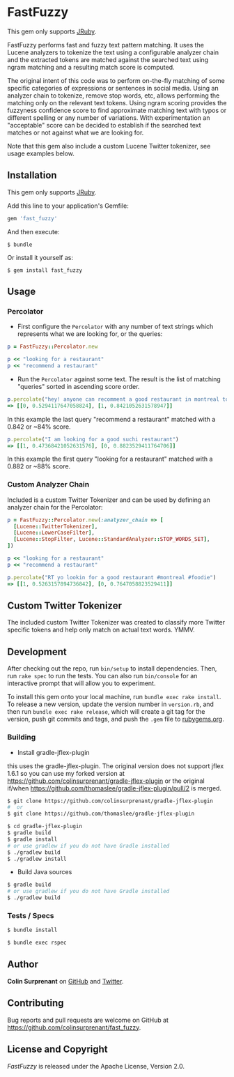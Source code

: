 # FastFuzzy

This gem only supports [JRuby](http://jruby.org/).

FastFuzzy performs fast and fuzzy text pattern matching. It uses the Lucene analyzers to tokenize the text using a configurable analyzer chain and the extracted tokens
are matched against the searched text using ngram matching and a resulting match score is computed.

The original intent of this code was to perform on-the-fly matching of some specific categories of expressions or sentences in social media. Using an analyzer chain to tokenize, remove stop words, etc, allows performing the matching only on the relevant text tokens. Using ngram scoring provides the fuzzyness confidence score to find approximate matching text with typos or different spelling or any number of variations. With experimentation an "acceptable" score can be decided to establish if the searched text matches or not against what we are looking for.

Note that this gem also include a custom Lucene Twitter tokenizer, see usage examples below.

## Installation

This gem only supports [JRuby](http://jruby.org/).

Add this line to your application's Gemfile:

```ruby
gem 'fast_fuzzy'
```

And then execute:

    $ bundle

Or install it yourself as:

    $ gem install fast_fuzzy

## Usage

### Percolator

- First configure the `Percolator` with any number of text strings which represents what we are looking for, or the queries:

```ruby
p = FastFuzzy::Percolator.new

p << "looking for a restaurant"
p << "recommend a restaurant"
```

- Run the `Percolator` against some text. The result is the list of matching "queries" sorted in ascending score order.

```ruby
p.percolate("hey! anyone can recomment a good restaurant in montreal tonight?")
=> [[0, 0.5294117647058824], [1, 0.8421052631578947]]
```

In this example the last query  "recommend a restaurant" matched with a 0.842 or ~84% score.

```ruby
p.percolate("I am looking for a good suchi restaurant")
=> [[1, 0.47368421052631576], [0, 0.8823529411764706]]
```

In this example the first query  "looking for a restaurant" matched with a 0.882 or ~88% score.

### Custom Analyzer Chain

Included is a custom Twitter Tokenizer and can be used by defining an analyzer chain for the Percolator:

```ruby
p = FastFuzzy::Percolator.new(:analyzer_chain => [
  [Lucene::TwitterTokenizer],
  [Lucene::LowerCaseFilter],
  [Lucene::StopFilter, Lucene::StandardAnalyzer::STOP_WORDS_SET],
])

p << "looking for a restaurant"
p << "recommend a restaurant"
```

```ruby
p.percolate("RT yo lookin for a good restaurant #montreal #foodie")
=> [[1, 0.5263157894736842], [0, 0.7647058823529411]]
```

## Custom Twitter Tokenizer

The included custom Twitter Tokenizer was created to classify more Twitter specific tokens and help only match on actual text words. YMMV.

## Development

After checking out the repo, run `bin/setup` to install dependencies. Then, run `rake spec` to run the tests. You can also run `bin/console` for an interactive prompt that will allow you to experiment.

To install this gem onto your local machine, run `bundle exec rake install`. To release a new version, update the version number in `version.rb`, and then run `bundle exec rake release`, which will create a git tag for the version, push git commits and tags, and push the `.gem` file to [rubygems.org](https://rubygems.org).

### Building

- Install gradle-jflex-plugin

this uses the gradle-jflex-plugin. The original version does not support jflex 1.6.1 so
you can use my forked version at https://github.com/colinsurprenant/gradle-jflex-plugin
or the original if/when https://github.com/thomaslee/gradle-jflex-plugin/pull/2 is merged.

```sh
$ git clone https://github.com/colinsurprenant/gradle-jflex-plugin
#  or
$ git clone https://github.com/thomaslee/gradle-jflex-plugin
```

```sh
$ cd gradle-jflex-plugin
$ gradle build
$ gradle install
# or use gradlew if you do not have Gradle installed
$ ./gradlew build
$ ./gradlew install
````

- Build Java sources

```sh
$ gradle build
# or use gradlew if you do not have Gradle installed
$ ./gradlew build
```

### Tests / Specs

```sh
$ bundle install
```

```sh
$ bundle exec rspec
```

## Author

**Colin Surprenant** on [GitHub](https://github.com/colinsurprenant) and [Twitter](https://twitter.com/colinsurprenant).

## Contributing

Bug reports and pull requests are welcome on GitHub at https://github.com/colinsurprenant/fast_fuzzy.

## License and Copyright

*FastFuzzy* is released under the Apache License, Version 2.0.
